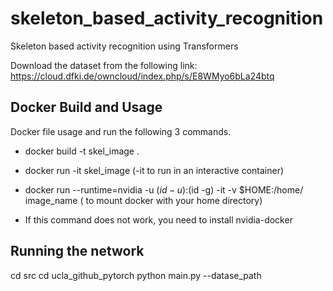 # skeleton_based_activity_recognition
Skeleton based activity recognition using Transformers

Download the dataset from the following link:
https://cloud.dfki.de/owncloud/index.php/s/E8WMyo6bLa24btq

## Docker Build and Usage

Docker file usage and run the following 3 commands.

- docker build -t skel_image .

- docker run -it skel_image  (-it to run in an interactive container)
- docker run --runtime=nvidia -u $(id -u):$(id -g) -it -v $HOME:/home/ image_name ( to mount docker with your home directory)
- If this command does not work, you need to install nvidia-docker

## Running the network
  cd src
	cd ucla_github_pytorch
	python main.py --datase_path



